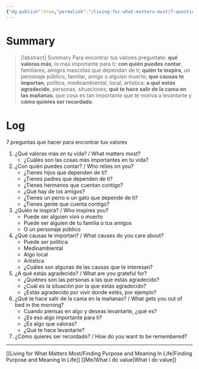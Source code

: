 ```yaml
---
{"dg-publish":true,"permalink":"/living-for-what-matters-most/7-questions-exercise-introduction/"}
---
```


# Summary
>[!abstract] Summary
> Para encontrar tus valores preguntate: **qué valoras más**, lo más importante para ti; **con quién puedes contar**, familiares, amigos mascotas que dependan de ti; **quién te inspira**, un personaje público, familiar, amigo o alguien muerto; **que causas te importan**, política, medioambiental, local, artística; **a qué estás agradecido**, personas, situaciones; **qué te hace salir de la cama en las mañanas**, que cosa es tan importante que te motiva a levantarte y **cómo quieres ser recordado**.

# Log
7 preguntas que hacer para encontrar tus valores
1. ¿Qué valoras más en tu vida? / What matters most?
   - ¿Cuáles son las cosas más importantes en tu vida?
2. ¿Con quién puedes contar? / Who relies on you?
   - ¿Tienes hijos que dependen de ti?
   - ¿Tienes padres que dependen de ti?
   - ¿Tienes hermanos que cuentan contigo?
   - ¿Qué hay de los amigos?
   - ¿Tienes un perro o un gato que depende de ti?
   - ¿Tienes gente que cuenta contigo?
3. ¿Quién te inspira? / Who inspires you?
   - Puede ser alguien vivo o muerto
   - Puede ser alguien de tu familia o tus amigos
   - O un personaje público
4. ¿Qué causas te importan? / What causes do you care about?
   - Puede ser política
   - Medioambiental
   - Algo local
   - Artística
   - ¿Cuáles son algunas de las causas que te interesan?
5. ¿A qué estás agradecido? / What are you grateful for?
   - ¿Quiénes son las personas a las que estás agradecido?
   - ¿Cuál es la situación por la que estás agradecido?
   - ¿Estás agradecido por vivir donde estés, por ejemplo?
6. ¿Qué te hace salir de la cama en la mañanas? / What gets you out of bed in the morning?
   - Cuando piensas en algo y deseas levantarte, ¿qué es? 
   - ¿Es eso algo importante para ti? 
   - ¿Es algo que valoras?
   - ¿Qué te hace levantarte?
7. ¿Cómo quieres ser recordado? / How do you want to be remembered?

---
[[Living for What Matters Most/Finding Purpose and Meaning In Life\|Finding Purpose and Meaning In Life]]
[[Me/What I do value\|What I do value]]